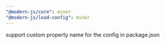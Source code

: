```yaml
---
"@modern-js/core": minor
"@modern-js/load-config": minor
---
```


support custom property name for the config in package.json
